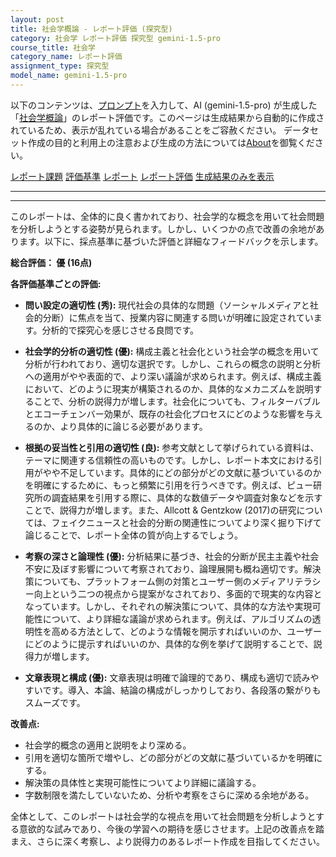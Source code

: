 ```yaml
---
layout: post
title: 社会学概論 - レポート評価 (探究型)
category: 社会学 レポート評価 探究型 gemini-1.5-pro
course_title: 社会学
category_name: レポート評価
assignment_type: 探究型
model_name: gemini-1.5-pro
---
```


以下のコンテンツは、[プロンプト](http://127.0.0.1:8000/generated/社会学/gemini-1.5-pro/prompt_レポート評価-探究型.md)を入力して、AI (gemini-1.5-pro) が生成した「[社会学概論](/contents/社会学/)」のレポート評価です。このページは生成結果から自動的に作成されているため、表示が乱れている場合があることをご容赦ください。
データセット作成の目的と利用上の注意および生成の方法については[About](/About)を御覧ください。

[レポート課題](../レポート課題-探究型)
[評価基準](../評価基準-探究型)
[レポート](../レポート-探究型)
[レポート評価](../レポート評価-探究型)
[生成結果のみを表示](http://127.0.0.1:8000/generated/社会学/gemini-1.5-pro/レポート評価-探究型.md)
  

***
***
  
このレポートは、全体的に良く書かれており、社会学的な概念を用いて社会問題を分析しようとする姿勢が見られます。しかし、いくつかの点で改善の余地があります。以下に、採点基準に基づいた評価と詳細なフィードバックを示します。

**総合評価： 優 (16点)**

**各評価基準ごとの評価:**

* **問い設定の適切性 (秀):**  現代社会の具体的な問題（ソーシャルメディアと社会的分断）に焦点を当て、授業内容に関連する問いが明確に設定されています。分析的で探究心を感じさせる良問です。

* **社会学的分析の適切性 (優):** 構成主義と社会化という社会学の概念を用いて分析が行われており、適切な選択です。しかし、これらの概念の説明と分析への適用がやや表面的で、より深い議論が求められます。例えば、構成主義において、どのように現実が構築されるのか、具体的なメカニズムを説明することで、分析の説得力が増します。社会化についても、フィルターバブルとエコーチェンバー効果が、既存の社会化プロセスにどのような影響を与えるのか、より具体的に論じる必要があります。

* **根拠の妥当性と引用の適切性 (良):** 参考文献として挙げられている資料は、テーマに関連する信頼性の高いものです。しかし、レポート本文における引用がやや不足しています。具体的にどの部分がどの文献に基づいているのかを明確にするために、もっと頻繁に引用を行うべきです。例えば、ピュー研究所の調査結果を引用する際に、具体的な数値データや調査対象などを示すことで、説得力が増します。また、Allcott & Gentzkow (2017)の研究については、フェイクニュースと社会的分断の関連性についてより深く掘り下げて論じることで、レポート全体の質が向上するでしょう。

* **考察の深さと論理性 (優):** 分析結果に基づき、社会的分断が民主主義や社会不安に及ぼす影響について考察されており、論理展開も概ね適切です。解決策についても、プラットフォーム側の対策とユーザー側のメディアリテラシー向上という二つの視点から提案がなされており、多面的で現実的な内容となっています。しかし、それぞれの解決策について、具体的な方法や実現可能性について、より詳細な議論が求められます。例えば、アルゴリズムの透明性を高める方法として、どのような情報を開示すればいいのか、ユーザーにどのように提示すればいいのか、具体的な例を挙げて説明することで、説得力が増します。

* **文章表現と構成 (優):** 文章表現は明確で論理的であり、構成も適切で読みやすいです。導入、本論、結論の構成がしっかりしており、各段落の繋がりもスムーズです。


**改善点:**

* 社会学的概念の適用と説明をより深める。
* 引用を適切な箇所で増やし、どの部分がどの文献に基づいているかを明確にする。
* 解決策の具体性と実現可能性についてより詳細に議論する。
* 字数制限を満たしていないため、分析や考察をさらに深める余地がある。


全体として、このレポートは社会学的な視点を用いて社会問題を分析しようとする意欲的な試みであり、今後の学習への期待を感じさせます。上記の改善点を踏まえ、さらに深く考察し、より説得力のあるレポート作成を目指してください。
